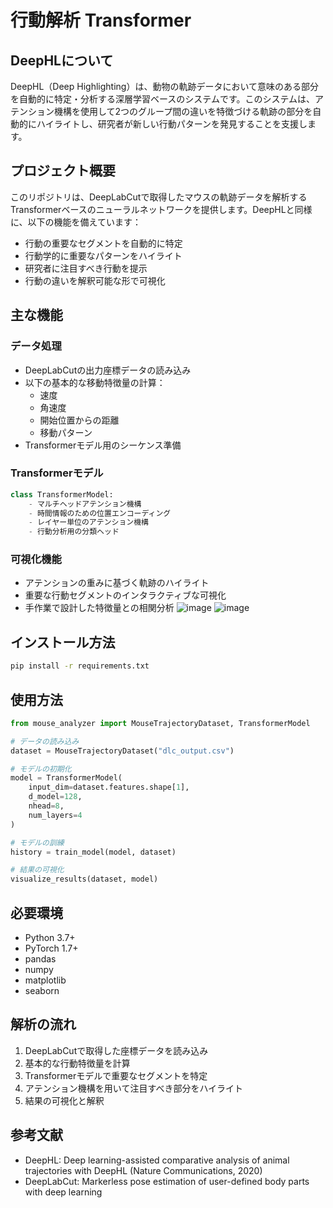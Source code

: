 # 行動解析 Transformer

## DeepHLについて

DeepHL（Deep Highlighting）は、動物の軌跡データにおいて意味のある部分を自動的に特定・分析する深層学習ベースのシステムです。このシステムは、アテンション機構を使用して2つのグループ間の違いを特徴づける軌跡の部分を自動的にハイライトし、研究者が新しい行動パターンを発見することを支援します。

## プロジェクト概要

このリポジトリは、DeepLabCutで取得したマウスの軌跡データを解析するTransformerベースのニューラルネットワークを提供します。DeepHLと同様に、以下の機能を備えています：

* 行動の重要なセグメントを自動的に特定
* 行動学的に重要なパターンをハイライト
* 研究者に注目すべき行動を提示
* 行動の違いを解釈可能な形で可視化

## 主な機能

### データ処理

- DeepLabCutの出力座標データの読み込み
- 以下の基本的な移動特徴量の計算：
  - 速度
  - 角速度
  - 開始位置からの距離
  - 移動パターン
- Transformerモデル用のシーケンス準備

### Transformerモデル

```python
class TransformerModel:
    - マルチヘッドアテンション機構
    - 時間情報のための位置エンコーディング
    - レイヤー単位のアテンション機構
    - 行動分析用の分類ヘッド
```

### 可視化機能

* アテンションの重みに基づく軌跡のハイライト
* 重要な行動セグメントのインタラクティブな可視化
* 手作業で設計した特徴量との相関分析
![image](https://github.com/user-attachments/assets/825c9ee4-926d-49e2-b0ff-4955de5dcc1c)
![image](https://github.com/user-attachments/assets/a0ac3148-615c-45ea-889f-87a17af29981)

## インストール方法

```bash
pip install -r requirements.txt
```

## 使用方法

```python
from mouse_analyzer import MouseTrajectoryDataset, TransformerModel

# データの読み込み
dataset = MouseTrajectoryDataset("dlc_output.csv")

# モデルの初期化
model = TransformerModel(
    input_dim=dataset.features.shape[1],
    d_model=128,
    nhead=8,
    num_layers=4
)

# モデルの訓練
history = train_model(model, dataset)

# 結果の可視化
visualize_results(dataset, model)
```

## 必要環境

* Python 3.7+
* PyTorch 1.7+
* pandas
* numpy
* matplotlib
* seaborn

## 解析の流れ

1. DeepLabCutで取得した座標データを読み込み
2. 基本的な行動特徴量を計算
3. Transformerモデルで重要なセグメントを特定
4. アテンション機構を用いて注目すべき部分をハイライト
5. 結果の可視化と解釈

## 参考文献

- DeepHL: Deep learning-assisted comparative analysis of animal trajectories with DeepHL (Nature Communications, 2020)
- DeepLabCut: Markerless pose estimation of user-defined body parts with deep learning





